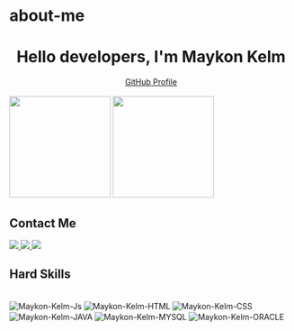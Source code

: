 # about-me

<div>
  <h1 align="center"> Hello developers, I'm Maykon Kelm </h1>
</div>

<div align="center">
  <a href="https://github.com/Maykon-kELM">GitHub Profile</a>
</div>

<br>

<div>
<img height="180em" src="https://github-readme-stats.vercel.app/api?username=Maykon-Kelm&show_icons=true&theme=blue-green&include_all_commits=true&count_private=true"/>
<img height="180em" src="https://github-readme-stats.vercel.app/api/top-langs/?username=Maykon-Kelm&layout=compact&langs_count=16&theme=blue-green&include_all_commits=true&count_private=true"/>
</div>

## Contact Me

<div>
  <a href="https://www.instagram.com/Maykon.Kelm07/" target="_blank">
    <img src="https://img.shields.io/badge/-Instagram-%23E4405F?style=for-the-badge&logo=instagram&logoColor=white" target="_blank">
  </a>
  <a href="https://www.linkedin.com/in/maykon-kelm-92880a227/" target="_blank">
    <img src="https://img.shields.io/badge/-LinkedIn-%230077B5?style=for-the-badge&logo=linkedin&logoColor=white" target="_blank">
  </a> 
  <a href="https://wa.me/qr/3BKDPDY4KYCEH1" target="_blank">
    <img src="https://img.shields.io/badge/WhatsApp-25D366?style=for-the-badge&logo=whatsapp&logoColor=white" target="_blank">
  </a>
</div>

## Hard Skills

<div style="display: inline_block"><br>
  <img align="center" alt="Maykon-Kelm-Js" src="https://img.shields.io/badge/JavaScript-F7DF1E?style=for-the-badge&logo=javascript&logoColor=black">
  <img align="center" alt="Maykon-Kelm-HTML" src="https://img.shields.io/badge/HTML5-E34F26?style=for-the-badge&logo=html5&logoColor=white">
  <img align="center" alt="Maykon-Kelm-CSS" src="https://img.shields.io/badge/CSS3-1572B6?style=for-the-badge&logo=css3&logoColor=white">
  <img align="center" alt="Maykon-Kelm-JAVA" src="https://img.shields.io/badge/Java-ED8B00?style=for-the-badge&logo=openjdk&logoColor=white">
  <img align="center" alt="Maykon-Kelm-MYSQL" src="https://img.shields.io/badge/MySQL-00000F?style=for-the-badge&logo=mysql&logoColor=white">
  <img align="center" alt="Maykon-Kelm-ORACLE" src="https://img.shields.io/badge/Oracle-F80000?style=for-the-badge&logo=oracle&logoColor=black">
</div>
